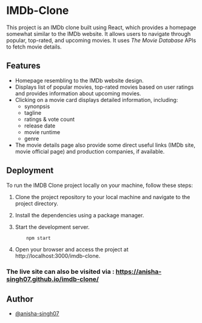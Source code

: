 
# IMDb-Clone

This project is an IMDb clone built using React, which provides a homepage somewhat similar to the IMDb website. It allows users to navigate through popular, top-rated, and upcoming movies. It uses _The Movie Database_ APIs to fetch movie details.


## Features
- Homepage resembling to the IMDb website design.
- Displays list of popular movies,  top-rated movies based on user ratings and provides information about upcoming movies.
- Clicking on a movie card displays detailed information, including:
    - synonpsis
    - tagline
    - ratings & vote count
    - release date
    - movie runtime
    - genre
- The movie details page also provide some direct useful links (IMDb site, movie official page) and production companies, if available.




## Deployment

To run the IMDB Clone project locally on your machine, follow these steps:

1. Clone the project repository to your local machine and navigate to the project directory.

2. Install the dependencies using a package manager.
3. Start the development server.
    ```bash
        npm start
    ```
4. Open your browser and access the project at http://localhost:3000/imdb-clone.


### The live site can also be visited via : https://anisha-singh07.github.io/imdb-clone/

## Author

- [@anisha-singh07](https://github.com/anisha-singh07)

